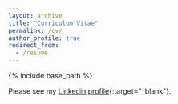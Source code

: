 ```yaml
---
layout: archive
title: "Curriculum Vitae"
permalink: /cv/
author_profile: true
redirect_from:
  - /resume
---
```


{% include base_path %}


Please see my [Linkedin profile](https://www.linkedin.com/in/shayansajjadi/){:target="_blank"}.

